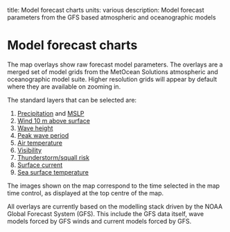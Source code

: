 title: Model forecast charts
units: various
description: Model forecast parameters from the GFS based atmospheric and oceanographic models

# Model forecast charts
The map overlays show raw forecast model parameters. The overlays are a merged set of model grids from the MetOcean Solutions atmospheric and oceanographic model suite. Higher resolution grids will appear by default where they are available on zooming in.

The standard layers that can be selected are:
1. [Precipitation](?precipitation-rate) and [MSLP](?mean-sea-level-pressure)
2. [Wind 10 m above surface](?mean-wind-speed)
3. [Wave height](?significant-wave-height)
4. [Peak wave period](?peak-wave-period)
5. [Air temperature](?air-temperature)
6. [Visibility](?visibility)
7. [Thunderstorm/squall risk](?thunderstorm-risk)
8. [Surface current](?current-velocity)
9. [Sea surface temperature](?sea-surface-temperature)

The images shown on the map correspond to the time selected in the map time control, as displayed at the top centre of the map.

All overlays are currently based on the modelling stack driven by the NOAA Global Forecast System (GFS). This include the GFS data itself, wave models forced by GFS winds and current models forced by GFS.

